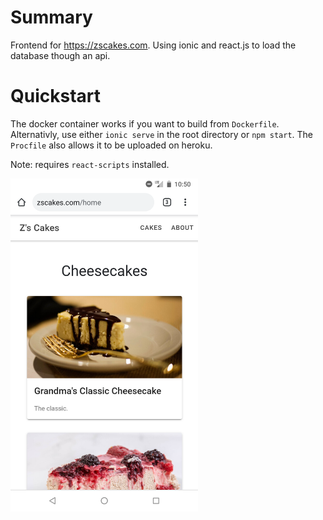 # Summary

Frontend for https://zscakes.com. Using ionic and react.js to load the database though an api.

# Quickstart

The docker container works if you want to build from `Dockerfile`. Alternativly, use either `ionic serve` in the root directory or `npm start`. The `Procfile` also allows it to be uploaded on heroku. 

Note: requires `react-scripts` installed.

<img src="https://raw.githubusercontent.com/Tsangares/zscakes/master/Screenshot_20200120-225055.png" alt="webpage" width="300"/>

